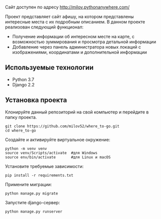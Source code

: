 Сайт доступен по адресу http://milov.pythonanywhere.com/

Проект представляет сайт афишу, на котором представлены интересные места с их подробным описанием.
В данном проекте реализован следующий функционал:
* Получение информации об интересном месте на карте, с возможностью зуммирования и просмотра детальной информации
* Добавление через панель администратора новых локаций с изображениями, координатами и дополнительной информации

## Используемые технологии
* Python 3.7
* Django 2.2
## Установка проекта
Клонируйте данный репозиторий на свой компьютер и перейдите в папку проекта.
<pre><code>git clone https://github.com/milov52/where_to-go.git</code>
<code>cd where_to-go</code></pre>
Создайте и активируйте виртуальное окружение:
<pre><code>python -m venv venv</code>
<code>source venv/Scripts/activate  #для Windows</code>
<code>source env/bin/activate       #для Linux и macOS</code></pre>
Установите требуемые зависимости:
<pre><code>pip install -r requirements.txt</code></pre>
Примените миграции:
<pre><code>python manage.py migrate</code></pre>
Запустите django-сервер:
<pre><code>python manage.py runserver</code></pre>
